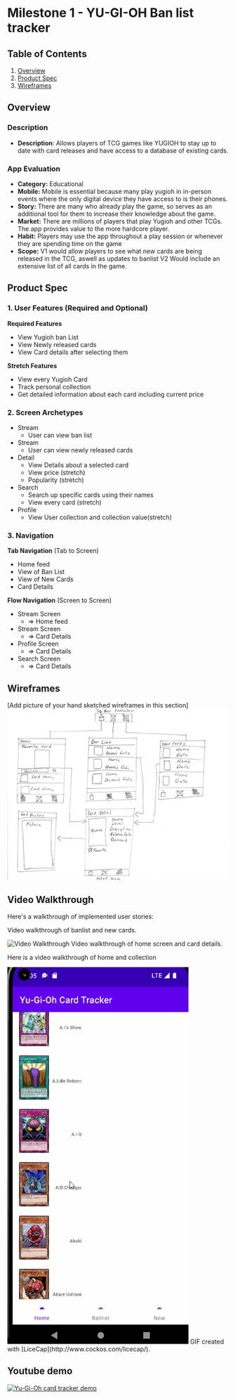 # Milestone 1 - YU-GI-OH Ban list tracker

## Table of Contents

1. [Overview](#Overview)
1. [Product Spec](#Product-Spec)
1. [Wireframes](#Wireframes)

## Overview

### Description

- **Description**: Allows players of TCG games like YUGIOH to stay up to date with card releases and have access to a database of existing cards. 

### App Evaluation

 - **Category:** Educational
 - **Mobile:** Mobile is essential because many play yugioh in in-person events where the only digital device they have access to is their phones.
 - **Story:** There are many who already play the game, so serves as an additional tool for them to increase their knowledge about the game. 
 - **Market:** There are millions of players that play Yugioh and other TCGs. The app provides value to the more hardcore player. 
 - **Habit:** Players may use the app throughout a play session or whenever they are spending time on the game
 - **Scope:** V1 would allow players to see what new cards are being released in the TCG, aswell as updates to banlist V2 Would include an extensive list of all cards in the game. 

## Product Spec

### 1. User Features (Required and Optional)

**Required Features**

* View Yugioh ban List
* View Newly released cards
* View Card details after selecting them

**Stretch Features**

* View every Yugioh Card
* Track personal collection
* Get detailed information about each card including current price

### 2. Screen Archetypes

- Stream
  - User can view ban list
- Stream
  - User can view newly released cards
- Detail
  - View Details about a selected card
  - View price (stretch)
  - Popularity (stretch)
- Search
  - Search up specific cards using their names
  - View every card (stretch)
- Profile
  - View User collection and collection value(stretch)

### 3. Navigation

**Tab Navigation** (Tab to Screen)

* Home feed
* View of Ban List
* View of New Cards
* Card Details

**Flow Navigation** (Screen to Screen)

- Stream Screen
    - => Home feed
- Stream Screen
    - => Card Details
- Profile Screen
    - => Card Details
- Search Screen
    - => Card Details

## Wireframes

[Add picture of your hand sketched wireframes in this section]
<img src="https://github.com/Group23CardTracker/Yugioh-Card-Tracker/blob/main/wireframes.jpg" width=600>

## Video Walkthrough

Here's a walkthrough of implemented user stories:

Video walkthrough of banlist and new cards.

<img src='https://i.imgur.com/LVBbjUV.gif' title='Video Walkthrough' width='' alt='Video Walkthrough' />
Video walkthrough of home screen and card details.


Here is a video walkthrough of home and collection

<img src='https://github.com/Group23CardTracker/Yugioh-Card-Tracker/blob/vector/walkthrough.gif' title='Video Walkthrough2' width='' alt='Video Walkthrough2' />
GIF created with [LiceCap](http://www.cockos.com/licecap/).

## Youtube demo
[![Yu-Gi-Oh card tracker demo](https://img.youtube.com/vi/xRPngwfF78E/0.jpg)](https://www.youtube.com/watch?v=xRPngwfF78E)
